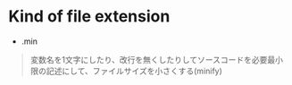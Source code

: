# Kind of file extension

- .min

> 変数名を1文字にしたり、改行を無くしたりしてソースコードを必要最小限の記述にして、ファイルサイズを小さくする(minify)

